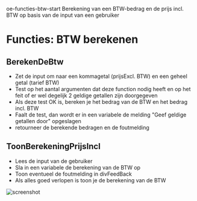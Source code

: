 oe-functies-btw-start
Berekening van een BTW-bedrag en de prijs incl. BTW op basis van de input van een gebruiker
# Functies: BTW berekenen
## BerekenDeBtw
- Zet de input om naar een kommagetal (prijsExcl. BTW) en een geheel getal (tarief BTW)
- Test op het aantal argumenten dat deze function nodig heeft en op het feit of er wel degelijk 2 geldige getallen zijn doorgegeven
- Als deze test OK is, bereken je het bedrag van de BTW en het bedrag incl. BTW
- Faalt de test, dan wordt er in een variabele de melding "Geef geldige getallen door" opgeslagen
- retourneer de berekende bedragen en de foutmelding
## ToonBerekeningPrijsIncl
- Lees de input van de gebruiker
- Sla in een variabele de berekening van de BTW op
- Toon eventueel de foutmelding in divFeedBack
- Als alles goed verlopen is toon je de berekening van de BTW


![screenshot](/img/screenshotBTW.png)

